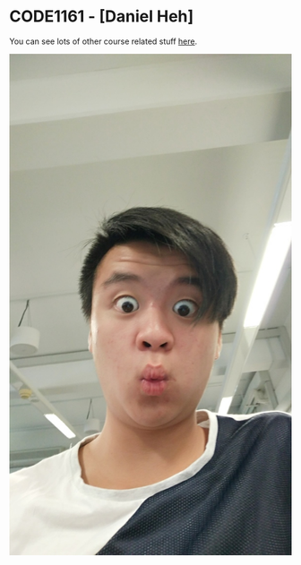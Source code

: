 # CODE1161 - [Daniel Heh]

You can see lots of other course related stuff [here](https://notionparallax.co.uk/CODE1161).

![a photo of me](mugshot.png)
